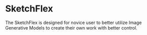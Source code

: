 # SketchFlex
The SketchFlex is designed for novice user to better utilize Image Generative Models to create their own work with better control.
